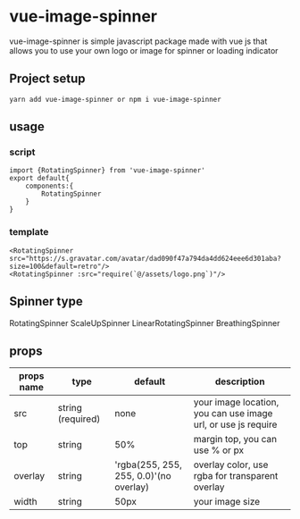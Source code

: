 # vue-image-spinner
vue-image-spinner is simple javascript package made with vue js that allows you to use your own logo or image for spinner or loading indicator

## Project setup
```
yarn add vue-image-spinner or npm i vue-image-spinner
```
## usage
### script
````
import {RotatingSpinner} from 'vue-image-spinner'
export default{
    components:{
        RotatingSpinner
    }
}
````

### template
````
<RotatingSpinner src="https://s.gravatar.com/avatar/dad090f47a794da4dd624eee6d301aba?size=100&default=retro"/>
<RotatingSpinner :src="require(`@/assets/logo.png`)"/>
````

## Spinner type

RotatingSpinner
ScaleUpSpinner
LinearRotatingSpinner
BreathingSpinner

## props

props name  | type | default | description
------------ | ------------ | ------------ | ------------
src  | string (required) | none | your image location, you can use image url, or use js require
top  | string | 50% | margin top, you can use % or px
overlay  | string | 'rgba(255, 255, 255, 0.0)'(no overlay) | overlay color, use rgba for transparent overlay
width  | string | 50px | your image size